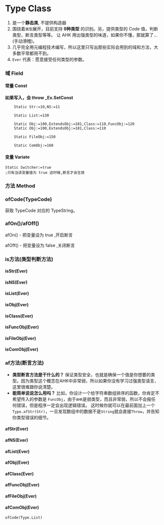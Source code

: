 # Type Class

1.  是一个**静态类**, 不提供构造器
2.  围绕着`类型`展开，目前支持 **9种类型** 的识别。另，提供类型的 Code 值，判断类型，断言类型等等。
    让 AHK 用出强类型的味道，如果你不懂，那就算了...(手动滑稽)。
3.  几乎完全用元编程技术编写，所以这里只写出那些实际会用到的域和方法，大多数平常都用不到。
4.  `Ever` 代表：愿意接受任何类型的参数。



### 域 Field

#### 常量 Const

**如果写入，会 throw _Ex.SetConst**

```autohotkey
	Static Str:=10,NS:=11
	
	Static List:=130
	
	Static Obj:=100,ExtendsObj:=101,Class:=110,FuncObj:=120
	Static Obj:=100,ExtendsObj:=101,Class:=110
	
	Static FileObj:=150
	
	Static ComObj:=160
```

#### 变量 Variate

```autohotkey
Static Switcher:=true
;只有当该变量值为 true 这时候,断言才会生效
```
### 方法 Method

### ofCode(TypeCode)

获取 TypeCode 对应的 TypeString。

### afOn()/afOff()

afOn() - 把变量设为 true ,开启断言

afOff() - 把变量设为 false ,关闭断言

### is方法(类型判断方法)

#### isStr(Ever) 
#### isNS(Ever) 
#### isList(Ever) 
#### isObj(Ever) 
#### isClass(Ever) 
#### isFuncObj(Ever) 
#### isFileObj(Ever) 
#### isComObj(Ever) 

### af方法(断言方法)

- **类型断言方法是干什么的？**
  保证类型安全，也就是确保一个值是你想要的类型。因为类型这个概念在AHK中非常弱，所以如果你没有学习过强类型语言，这里很难跟你说清楚。
- **能简单说说怎么用吗？**
  比如，你设计一个给字符串数组排序的函数，你肯定不希望传入的参数是 `FuncObj`，由于`AHK`是弱类型，而且非常弱，所以不会报任何错误，但是程序一定会出现逻辑错误。
  这时候你就可以在最前面加上一个`Type.afStr(Str)`，一旦发现数组中的数据不是`String`就会直接`Throw`，并告知你类型错误的细节。

#### afStr(Ever) 
#### afNS(Ever) 
#### afList(Ever) 
#### afObj(Ever) 
#### afClass(Ever) 
#### afFuncObj(Ever) 
#### afFileObj(Ever) 
#### afComObj(Ever) 

``` autohotkey
ofCode(Type.List)
```
